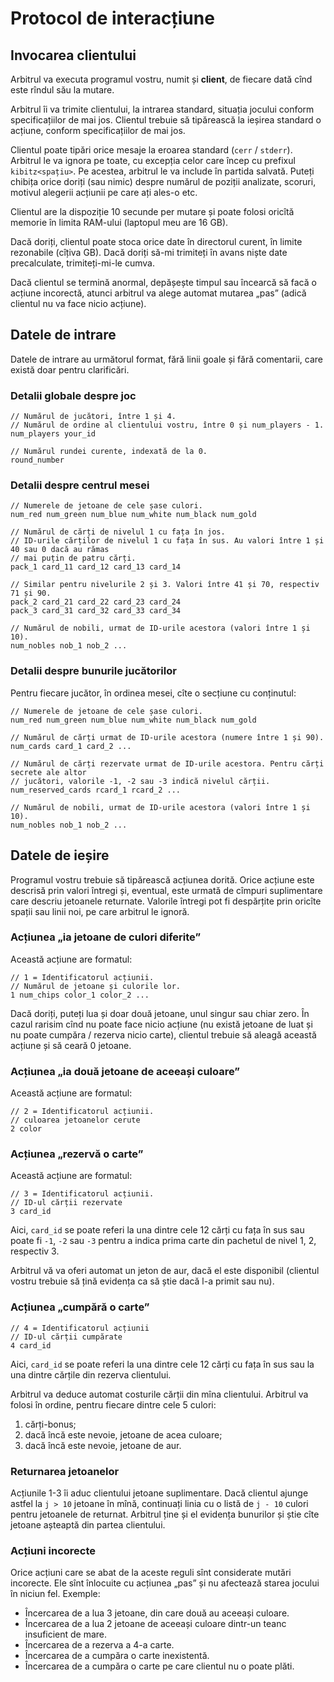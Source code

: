 # Protocol de interacțiune

## Invocarea clientului

Arbitrul va executa programul vostru, numit și **client**, de fiecare dată cînd este rîndul său la mutare.

Arbitrul îi va trimite clientului, la intrarea standard, situația jocului conform specificațiilor de mai jos. Clientul trebuie să tipărească la ieșirea standard o acțiune, conform specificațiilor de mai jos.

Clientul poate tipări orice mesaje la eroarea standard (`cerr` / `stderr`). Arbitrul le va ignora pe toate, cu excepția celor care încep cu prefixul `kibitz<spațiu>`. Pe acestea, arbitrul le va include în partida salvată. Puteți chibița orice doriți (sau nimic) despre numărul de poziții analizate, scoruri, motivul alegerii acțiunii pe care ați ales-o etc.

Clientul are la dispoziție 10 secunde per mutare și poate folosi oricîtă memorie în limita RAM-ului (laptopul meu are 16 GB).

Dacă doriți, clientul poate stoca orice date în directorul curent, în limite rezonabile (cîțiva GB). Dacă doriți să-mi trimiteți în avans niște date precalculate, trimiteți-mi-le cumva.

Dacă clientul se termină anormal, depășește timpul sau încearcă să facă o acțiune incorectă, atunci arbitrul va alege automat mutarea „pas” (adică clientul nu va face nicio acțiune).

## Datele de intrare

Datele de intrare au următorul format, fără linii goale și fără comentarii, care există doar pentru clarificări.

### Detalii globale despre joc

```
// Numărul de jucători, între 1 și 4.
// Numărul de ordine al clientului vostru, între 0 și num_players - 1.
num_players your_id

// Numărul rundei curente, indexată de la 0.
round_number
```

### Detalii despre centrul mesei

```
// Numerele de jetoane de cele șase culori.
num_red num_green num_blue num_white num_black num_gold

// Numărul de cărți de nivelul 1 cu fața în jos.
// ID-urile cărților de nivelul 1 cu fața în sus. Au valori între 1 și 40 sau 0 dacă au rămas
// mai puțin de patru cărți.
pack_1 card_11 card_12 card_13 card_14

// Similar pentru nivelurile 2 și 3. Valori între 41 și 70, respectiv 71 și 90.
pack_2 card_21 card_22 card_23 card_24
pack_3 card_31 card_32 card_33 card_34

// Numărul de nobili, urmat de ID-urile acestora (valori între 1 și 10).
num_nobles nob_1 nob_2 ...
```

### Detalii despre bunurile jucătorilor

Pentru fiecare jucător, în ordinea mesei, cîte o secțiune cu conținutul:

```
// Numerele de jetoane de cele șase culori.
num_red num_green num_blue num_white num_black num_gold

// Numărul de cărți urmat de ID-urile acestora (numere între 1 și 90).
num_cards card_1 card_2 ...

// Numărul de cărți rezervate urmat de ID-urile acestora. Pentru cărți secrete ale altor
// jucători, valorile -1, -2 sau -3 indică nivelul cărții.
num_reserved_cards rcard_1 rcard_2 ...

// Numărul de nobili, urmat de ID-urile acestora (valori între 1 și 10).
num_nobles nob_1 nob_2 ...
```

## Datele de ieșire

Programul vostru trebuie să tipărească acțiunea dorită. Orice acțiune este descrisă prin valori întregi și, eventual, este urmată de cîmpuri suplimentare care descriu jetoanele returnate. Valorile întregi pot fi despărțite prin oricîte spații sau linii noi, pe care arbitrul le ignoră.

### Acțiunea „ia jetoane de culori diferite”

Această acțiune are formatul:

```
// 1 = Identificatorul acțiunii.
// Numărul de jetoane și culorile lor.
1 num_chips color_1 color_2 ...
```

Dacă doriți, puteți lua și doar două jetoane, unul singur sau chiar zero. În cazul rarisim cînd nu poate face nicio acțiune (nu există jetoane de luat și nu poate cumpăra / rezerva nicio carte), clientul trebuie să aleagă această acțiune și să ceară 0 jetoane.

### Acțiunea „ia două jetoane de aceeași culoare”

Această acțiune are formatul:

```
// 2 = Identificatorul acțiunii.
// culoarea jetoanelor cerute
2 color
```

### Acțiunea „rezervă o carte”

Această acțiune are formatul:

```
// 3 = Identificatorul acțiunii.
// ID-ul cărții rezervate
3 card_id
```

Aici, `card_id` se poate referi la una dintre cele 12 cărți cu fața în sus sau poate fi `-1`, `-2` sau `-3` pentru a indica prima carte din pachetul de nivel 1, 2, respectiv 3.

Arbitrul vă va oferi automat un jeton de aur, dacă el este disponibil (clientul vostru trebuie să țină evidența ca să știe dacă l-a primit sau nu).

### Acțiunea „cumpără o carte”

```
// 4 = Identificatorul acțiunii
// ID-ul cărții cumpărate
4 card_id
```

Aici, `card_id` se poate referi la una dintre cele 12 cărți cu fața în sus sau la una dintre cărțile din rezerva clientului.

Arbitrul va deduce automat costurile cărții din mîna clientului. Arbitrul va folosi în ordine, pentru fiecare dintre cele 5 culori:

1. cărți-bonus;
2. dacă încă este nevoie, jetoane de acea culoare;
3. dacă încă este nevoie, jetoane de aur.

### Returnarea jetoanelor

Acțiunile 1-3 îi aduc clientului jetoane suplimentare. Dacă clientul ajunge astfel la `j > 10` jetoane în mînă, continuați linia cu o listă de `j - 10` culori pentru jetoanele de returnat. Arbitrul ține și el evidența bunurilor și știe cîte jetoane așteaptă din partea clientului.

### Acțiuni incorecte

Orice acțiuni care se abat de la aceste reguli sînt considerate mutări incorecte. Ele sînt înlocuite cu acțiunea „pas” și nu afectează starea jocului în niciun fel. Exemple:

* Încercarea de a lua 3 jetoane, din care două au aceeași culoare.
* Încercarea de a lua 2 jetoane de aceeași culoare dintr-un teanc insuficient de mare.
* Încercarea de a rezerva a 4-a carte.
* Încercarea de a cumpăra o carte inexistentă.
* Încercarea de a cumpăra o carte pe care clientul nu o poate plăti.
